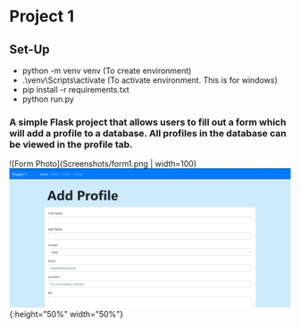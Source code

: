 # Project 1

## Set-Up 
* python -m venv venv  (To create environment)
* .\venv\Scripts\activate  (To activate environment. This is for windows)
* pip install -r requirements.txt 
* python run.py

### A simple Flask project that allows users to fill out a form which will add a profile to a database. All profiles in the database can be viewed in the profile tab.

![Form Photo](Screenshots/form1.png | width=100)
![image](Screenshots/form1.png){:height="50%" width="50%"}

